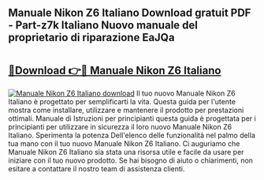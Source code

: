 ## Manuale Nikon Z6 Italiano Download gratuit PDF - Part-z7k Italiano Nuovo manuale del proprietario di riparazione EaJQa

# <h2><a href="http://dfdky73.blite.top/?on=Manuale+Nikon+Z6+Italiano">🔗Download 👉🔴 Manuale Nikon Z6 Italiano</a></h2>

[![Manuale Nikon Z6 Italiano download](https://i.imgur.com/lujVjoI.png)](http://dfdky73.blite.top/?on=Manuale+Nikon+Z6+Italiano)
Il tuo nuovo Manuale Nikon Z6 Italiano è progettato per semplificarti la vita. Questa guida per l'utente mostra come installare, utilizzare e mantenere il prodotto per prestazioni ottimali. Manuale di Istruzioni per principianti questa guida è progettata per i principianti per utilizzare in sicurezza il loro nuovo Manuale Nikon Z6 Italiano. Sperimenta la potenza Dell'elenco delle funzionalità nel palmo della tua mano con il tuo nuovo Manuale Nikon Z6 Italiano. Ci auguriamo che Manuale Nikon Z6 Italiano sia stata una risorsa utile e facile da usare per iniziare con il tuo nuovo prodotto. Se hai bisogno di aiuto o chiarimenti, non esitare a contattare il nostro team di assistenza clienti.
